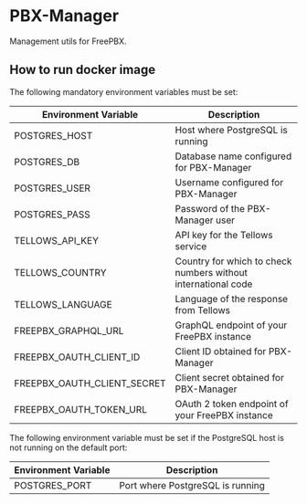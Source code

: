 # PBX-Manager

Management utils for FreePBX.

## How to run docker image

The following mandatory environment variables must be set:

| Environment Variable        | Description                                                   |
|-----------------------------|---------------------------------------------------------------|
| POSTGRES_HOST               | Host where PostgreSQL is running                              |
| POSTGRES_DB                 | Database name configured for PBX-Manager                      |
| POSTGRES_USER               | Username configured for PBX-Manager                           |
| POSTGRES_PASS               | Password of the PBX-Manager user                              |
| TELLOWS_API_KEY             | API key for the Tellows service                               |
| TELLOWS_COUNTRY             | Country for which to check numbers without international code |
| TELLOWS_LANGUAGE            | Language of the response from Tellows                         |
| FREEPBX_GRAPHQL_URL         | GraphQL endpoint of your FreePBX instance                     |
| FREEPBX_OAUTH_CLIENT_ID     | Client ID obtained for PBX-Manager                            |
| FREEPBX_OAUTH_CLIENT_SECRET | Client secret obtained for PBX-Manager                        |
| FREEPBX_OAUTH_TOKEN_URL     | OAuth 2 token endpoint of your FreePBX instance               |

The following environment variable must be set if the PostgreSQL host is not running on the default port:

| Environment Variable | Description                      |
|----------------------|----------------------------------|
| POSTGRES_PORT        | Port where PostgreSQL is running |
